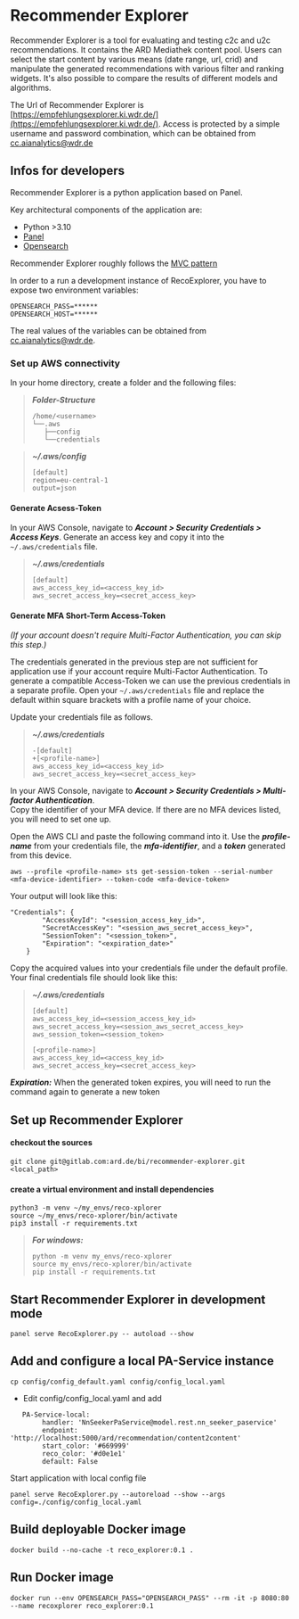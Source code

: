 # Recommender Explorer

Recommender Explorer is a tool for evaluating and testing c2c and u2c recommendations. It contains the ARD Mediathek content pool. Users can select the start content by various means (date range, url, crid) and manipulate the generated recommendations with various filter and ranking widgets. It's also possible to compare the results of different models and algorithms.

The Url of Recommender Explorer is [https://empfehlungsexplorer.ki.wdr.de/](https://empfehlungsexplorer.ki.wdr.de/). Access is protected by a simple username and password combination, which can be obtained from cc.aianalytics@wdr.de

## Infos for developers

Recommender Explorer is a python application based on Panel.

Key architectural components of the application are:

+ Python >3.10
+ [Panel](https://panel.holoviz.org/)
+ [Opensearch]([https://aws.amazon.com/de/what-is/opensearch/])

Recommender Explorer roughly follows the [MVC pattern](https://en.wikipedia.org/wiki/Model%E2%80%93view%E2%80%93controller)

In order to a run a development instance of RecoExplorer, you have to expose two environment variables:

```
OPENSEARCH_PASS=******
OPENSEARCH_HOST=******
```

The real values of the variables can be obtained from [cc.aianalytics@wdr.de](mailto:cc.aianalytics@wdr.de).

### Set up AWS connectivity
In your home directory, create a folder and the following files:

> ***Folder-Structure***
> 
> ```
> /home/<username>
> └──.aws
>    ├──config
>    └──credentials
> ```

> ***~/.aws/config***
> 
> ```
> [default]
> region=eu-central-1
> output=json
> ```

#### Generate Acsess-Token
In your AWS Console, navigate to ***Account > Security Credentials > Access Keys***. 
Generate an access key and copy it into the `~/.aws/credentials` file.

> ***~/.aws/credentials***
> ```
> [default]
> aws_access_key_id=<access_key_id>
> aws_secret_access_key=<secret_access_key>
> ```


#### Generate MFA Short-Term Access-Token
*(If your account doesn't require Multi-Factor Authentication, you can skip this step.)*

The credentials generated in the previous step are not sufficient for application use if your account require Multi-Factor Authentication.
To generate a compatible Access-Token we can use the previous credentials in a separate profile.
Open your `~/.aws/credentials` file and replace the default within square brackets with a profile name of your choice.  
 

Update your credentials file as follows.
> ***~/.aws/credentials***
> ```
> -[default]
> +[<profile-name>]
> aws_access_key_id=<access_key_id>
> aws_secret_access_key=<secret_access_key>
> ```

In your AWS Console, navigate to ***Account > Security Credentials > Multi-factor Authentication***.  
Copy the identifier of your MFA device. If there are no MFA devices listed, you will need to set one up.

Open the AWS CLI and paste the following command into it. Use the ***profile-name*** from your credentials file, the ***mfa-identifier***, and a ***token*** generated from this device.
```
aws --profile <profile-name> sts get-session-token --serial-number <mfa-device-identifier> --token-code <mfa-device-token>
```
Your output will look like this:

```
"Credentials": {
        "AccessKeyId": "<session_access_key_id>",
        "SecretAccessKey": "<session_aws_secret_access_key>",
        "SessionToken": "<session_token>",
        "Expiration": "<expiration_date>"
    }
```

Copy the acquired values into your credentials file under the default profile. Your final credentials file should look like this:
> ***~/.aws/credentials***
> ```
> [default]
> aws_access_key_id=<session_access_key_id>
> aws_secret_access_key=<session_aws_secret_access_key>
> aws_session_token=<session_token>
> 
> [<profile-name>]
> aws_access_key_id=<access_key_id>
> aws_secret_access_key=<secret_access_key>
> ```

***Expiration:***
When the generated token expires, you will need to run the command again to generate a new token

#### 

## Set up Recommender Explorer

#### checkout the sources
```git clone git@gitlab.com:ard.de/bi/recommender-explorer.git <local_path>```

#### create a virtual environment and install dependencies

```
python3 -m venv ~/my_envs/reco-xplorer
source ~/my_envs/reco-xplorer/bin/activate
pip3 install -r requirements.txt
```

> ***For windows:***
> ```
> python -m venv my_envs/reco-xplorer
> source my_envs/reco-xplorer/bin/activate
> pip install -r requirements.txt
> ```

## Start Recommender Explorer in development mode
```panel serve RecoExplorer.py -- autoload --show```

## Add and configure a local PA-Service instance
```cp config/config_default.yaml config/config_local.yaml```
+ Edit config/config_local.yaml and add

```
   PA-Service-local:
        handler: 'NnSeekerPaService@model.rest.nn_seeker_paservice'
        endpoint: 'http://localhost:5000/ard/recommendation/content2content'
        start_color: '#669999'
        reco_color: '#d0e1e1'
        default: False
```    
Start application with local config file 

```panel serve RecoExplorer.py --autoreload --show --args config=./config/config_local.yaml```

## Build deployable Docker image
```docker build --no-cache -t reco_explorer:0.1 . ```

## Run Docker image
```docker run --env OPENSEARCH_PASS="OPENSEARCH_PASS" --rm -it -p 8080:80 --name recoxplorer reco_explorer:0.1```


